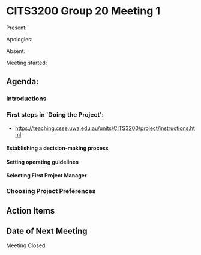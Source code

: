 # CITS3200 Group 20 Meeting 1
Present:

Apologies:

Absent:

Meeting started: 

## Agenda:
### Introductions


### First steps in 'Doing the Project':
- https://teaching.csse.uwa.edu.au/units/CITS3200/project/instructions.html

#### Establishing a decision-making process


#### Setting operating guidelines


#### Selecting First Project Manager


### Choosing Project Preferences


## Action Items


## Date of Next Meeting

Meeting Closed: 